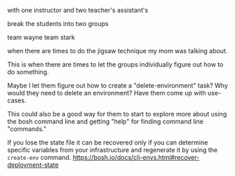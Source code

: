 with one instructor and two teacher's assistant's

break the students into two groups

team wayne
team stark

when there are times to do the jigsaw technique my mom was talking about.

This is when there are times to let the groups individually figure out how to do something.

Maybe I let them figure out how to create a "delete-environment" task?
Why would they need to delete an environment?  Have them come up with use-cases.

This could also be a good way for them to start to explore more about using the bosh command line and getting "help" for finding command line "commands."

If you lose the state file it can be recovered only if you can determine specific
variables from your infrastructure and regenerate it by using the `create-env`
command.
https://bosh.io/docs/cli-envs.html#recover-deployment-state
